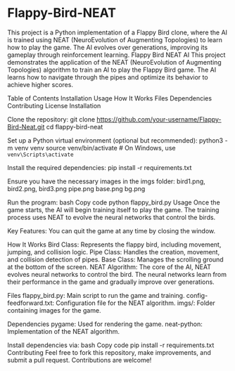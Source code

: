 # Flappy-Bird-NEAT
This project is a Python implementation of a Flappy Bird clone, where the AI is trained using NEAT (NeuroEvolution of Augmenting Topologies) to learn how to play the game. The AI evolves over generations, improving its gameplay through reinforcement learning. 
Flappy Bird NEAT AI
This project demonstrates the application of the NEAT (NeuroEvolution of Augmenting Topologies) algorithm to train an AI to play the Flappy Bird game. The AI learns how to navigate through the pipes and optimize its behavior to achieve higher scores.

Table of Contents
Installation
Usage
How It Works
Files
Dependencies
Contributing
License
Installation

Clone the repository:
git clone https://github.com/your-username/Flappy-Bird-Neat.git
cd flappy-bird-neat

Set up a Python virtual environment (optional but recommended):
python3 -m venv venv
source venv/bin/activate  # On Windows, use `venv\Scripts\activate`

Install the required dependencies:
pip install -r requirements.txt

Ensure you have the necessary images in the imgs folder:
bird1.png, bird2.png, bird3.png
pipe.png
base.png
bg.png

Run the program:
bash
Copy code
python flappy_bird.py
Usage
Once the game starts, the AI will begin training itself to play the game. The training process uses NEAT to evolve the neural networks that control the birds.

Key Features:
You can quit the game at any time by closing the window.

How It Works
Bird Class: Represents the flappy bird, including movement, jumping, and collision logic.
Pipe Class: Handles the creation, movement, and collision detection of pipes.
Base Class: Manages the scrolling ground at the bottom of the screen.
NEAT Algorithm: The core of the AI, NEAT evolves neural networks to control the bird. The neural networks learn from their performance in the game and gradually improve over generations.

Files
flappy_bird.py: Main script to run the game and training.
config-feedforward.txt: Configuration file for the NEAT algorithm.
imgs/: Folder containing images for the game.

Dependencies
pygame: Used for rendering the game.
neat-python: Implementation of the NEAT algorithm.

Install dependencies via:
bash
Copy code
pip install -r requirements.txt
Contributing
Feel free to fork this repository, make improvements, and submit a pull request. Contributions are welcome!
